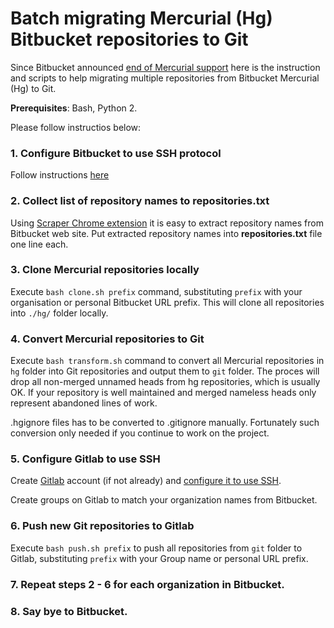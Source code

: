 # Batch migrating Mercurial (Hg) Bitbucket repositories to Git

Since Bitbucket announced [end of Mercurial support](https://bitbucket.org/blog/sunsetting-mercurial-support-in-bitbucket) here is the instruction and scripts to help migrating multiple repositories from Bitbucket Mercurial (Hg) to Git. 

**Prerequisites**: Bash, Python 2.

Please follow instructios below:

### 1. Configure Bitbucket to use SSH protocol
Follow instructions [here](https://confluence.atlassian.com/bitbucket/set-up-an-ssh-key-728138079.html)

### 2. Collect list of repository names to **repositories.txt**

Using [Scraper Chrome extension](https://chrome.google.com/webstore/detail/scraper/mbigbapnjcgaffohmbkdlecaccepngjd) it is easy to extract repository names from Bitbucket web site. Put extracted repository names into **repositories.txt** file one line each.

### 3. Clone Mercurial repositories locally

Execute `bash clone.sh prefix` command, substituting `prefix` with your organisation or personal Bitbucket URL prefix. This will clone all repositories into `./hg/` folder locally.

### 4. Convert Mercurial repositories to Git

Execute `bash transform.sh` command to convert all Mercurial repositories in `hg` folder into Git repositories and output them to `git` folder. The proces will drop all non-merged unnamed heads from hg repositories, which is usually OK. If your repository is well maintained and merged nameless heads only represent abandoned lines of work.

.hgignore files has to be converted to .gitignore manually. Fortunately such conversion only needed if you continue to work on the project.

### 5. Configure Gitlab to use SSH

Create [Gitlab](https://gitlab.com/) account (if not already) and [configure it to use SSH](https://docs.gitlab.com/ee/gitlab-basics/create-your-ssh-keys.html).

Create groups on Gitlab to match your organization names from Bitbucket.

### 6. Push new Git repositories to Gitlab

Execute `bash push.sh prefix` to push all repositories from `git` folder to Gitlab, substituting `prefix` with your Group name or personal URL prefix.

### 7. Repeat steps 2 - 6 for each organization in Bitbucket.

### 8. Say bye to Bitbucket.